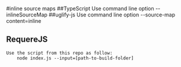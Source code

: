 #inline source maps
##TypeScript
    Use command line option --inlineSourceMap
##uglify-js
    Use command line option --source-map content=inline
## RequereJS
    Use the script from this repo as follow:
        node index.js --input=[path-to-build-folder]